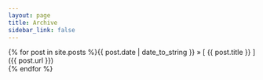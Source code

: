 ```yaml
---
layout: page
title: Archive
sidebar_link: false
---
```


{% for post in site.posts %}{{ post.date | date_to_string }} &raquo; [ {{ post.title }} ]({{ post.url }})  
{% endfor %}